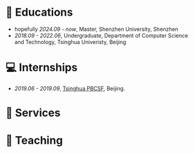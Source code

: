 # 📖 Educations
- hopefully *2024.09 - now*, Master, Shenzhen University, Shenzhen
- *2018.09 - 2022.06*, Undergraduate, Department of Computer Science and Technology, Tsinghua Univeristy, Beijing

# 💻 Internships
- *2019.06 - 2019.09*, [Tsinghua PBCSF](https://www.pbcsf.tsinghua.edu.cn/index.htm), Beijing.

# 🏁 Services

# 🏫 Teaching
